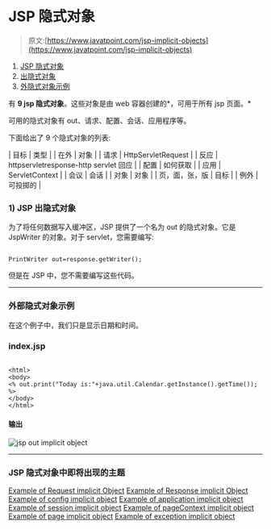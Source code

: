 # JSP 隐式对象

> 原文:[https://www.javatpoint.com/jsp-implicit-objects](https://www.javatpoint.com/jsp-implicit-objects)

1.  [JSP 隐式对象](#)
2.  [出隐式对象](#out)
3.  [外隐式对象示例](#outex)

有 **9 jsp 隐式对象**。这些对象是由 web 容器创建的*，可用于所有 jsp 页面。*

可用的隐式对象有 out、请求、配置、会话、应用程序等。

下面给出了 9 个隐式对象的列表:

| 目标 | 类型 |
| 在外 | 对象 |
| 请求 | HttpServletRequest |
| 反应 | httpservletresponse-http servlet 回应 |
| 配置 | 如何获取 |
| 应用 | ServletContext |
| 会议 | 会话 |
| 对象 | 对象 |
| 页，面，张，版 | 目标 |
| 例外 | 可投掷的 |

### 1) JSP 出隐式对象

为了将任何数据写入缓冲区，JSP 提供了一个名为 out 的隐式对象。它是 JspWriter 的对象。对于 servlet，您需要编写:

```

PrintWriter out=response.getWriter();

```

但是在 JSP 中，您不需要编写这些代码。

* * *

### 外部隐式对象示例

在这个例子中，我们只是显示日期和时间。

### index.jsp

```

<html>
<body>
<% out.print("Today is:"+java.util.Calendar.getInstance().getTime()); %>
</body>
</html>

```

#### 输出

![jsp out implicit object](../Images/6318502f1f37f00af45a59d9e9122635.png)

* * *

### JSP 隐式对象中即将出现的主题

[Example of Request implicit Object](request-implicit-object)
[Example of Response implicit Object](response-implicit-object)
[Example of config implicit object](config-implicit-object)
[Example of application implicit object](application-implicit-object)
[Example of session implicit object](session-implicit-object)
[Example of pageContext implicit object](pageContext-implicit-object)
[Example of page implicit object](page-implicit-object)
[Example of exception implicit object](exception-implicit-object)